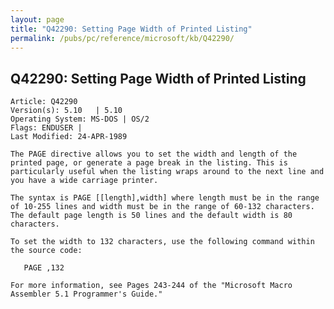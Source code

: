 ```yaml
---
layout: page
title: "Q42290: Setting Page Width of Printed Listing"
permalink: /pubs/pc/reference/microsoft/kb/Q42290/
---
```


## Q42290: Setting Page Width of Printed Listing

	Article: Q42290
	Version(s): 5.10   | 5.10
	Operating System: MS-DOS | OS/2
	Flags: ENDUSER |
	Last Modified: 24-APR-1989
	
	The PAGE directive allows you to set the width and length of the
	printed page, or generate a page break in the listing. This is
	particularly useful when the listing wraps around to the next line and
	you have a wide carriage printer.
	
	The syntax is PAGE [[length],width] where length must be in the range
	of 10-255 lines and width must be in the range of 60-132 characters.
	The default page length is 50 lines and the default width is 80
	characters.
	
	To set the width to 132 characters, use the following command within
	the source code:
	
	   PAGE ,132
	
	For more information, see Pages 243-244 of the "Microsoft Macro
	Assembler 5.1 Programmer's Guide."
